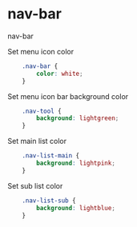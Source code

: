 # nav-bar
nav-bar

Set menu icon color
```CSS
	.nav-bar {
		color: white;
	}
```

Set menu icon bar background color
```CSS
	.nav-tool {
		background: lightgreen;
	}
```

Set main list color
```CSS
	.nav-list-main {
		background: lightpink;
	}
```

Set sub list color
```CSS
	.nav-list-sub {
		background: lightblue;
	}
```
